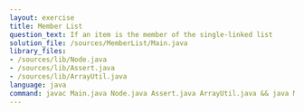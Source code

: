 ```yaml
---
layout: exercise
title: Member List
question_text: If an item is the member of the single-linked list
solution_file: /sources/MemberList/Main.java
library_files:
- /sources/lib/Node.java
- /sources/lib/Assert.java
- /sources/lib/ArrayUtil.java
language: java
command: javac Main.java Node.java Assert.java ArrayUtil.java && java Main
---
```

